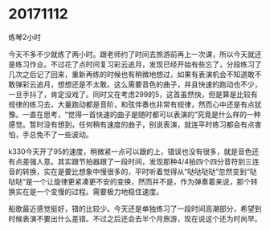 # 20171112

练琴2小时

今天不多不少就练了两小时。跟老师约了时间去旅游前再上一次课，所以今天就还是练习作业。不过花了点时间复习彩云追月，发现已经开始有些忘了，分段练习了几次之后记了回来，重新再练的时候也有稍微地想过，如果有表演机会不知道敢不敢弹彩云追月，想想还是不太敢。这么需要音色的曲子，并且快速的跑动也不少，一旦手抖了，肯定没戏了。同时又在考虑299的5，这首虽然快，但是算是比较有规律的练习去，大量跑动都是音阶，和弦伴奏也非常有规律，然而心中还是有点犹豫。一直在思考，“觉得一首快速的曲子是随时都可以表演的”究竟是什么样的一种感觉。暂时没有想到，任何稍有速度的曲子，别说表演，就连平时练习都会有点害怕，手总免不了一些波动。

k330今天开了95的速度，稍微紧一点可以跟的上，错误也没有很多，就是音色还有点差强人意。其实跟节拍器跟了一段时间，发现那种4/4拍四个四分音符到三连音的转换，实在是要比想象中慢很多的，平时听着觉得从“哒哒哒哒”忽然变到“哒哒哒”是一个让旋律更紧凑更不安的变换，然而并不是，作为弹奏着来说，那个转换实在是一个变慢的过程。需要极力地稳住速度。

船歌最近感觉挺好，错的比较少。今天还是单独练习了一段时间高潮部分，希望到时候表演不要出什么差错。不过之后还会去半个月旅游，现在说这个还为时尚早。
